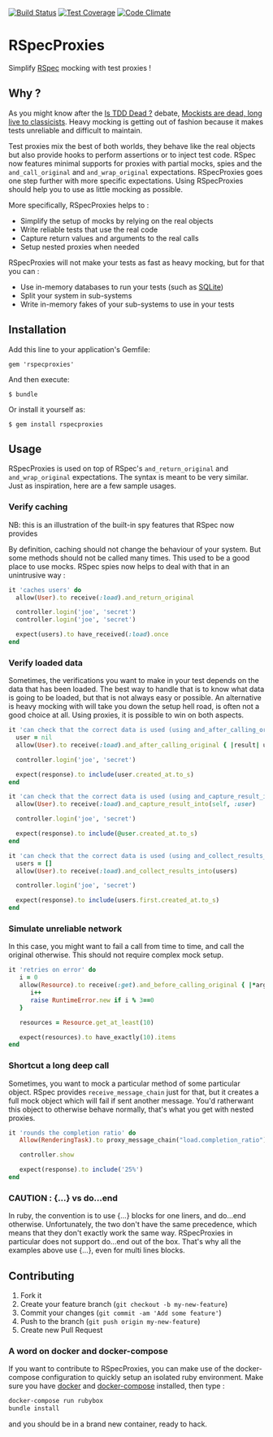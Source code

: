 [![Build Status](https://travis-ci.org/philou/rspecproxies.svg?branch=master)](https://travis-ci.org/philou/rspecproxies) [![Test Coverage](https://codeclimate.com/github/philou/rspecproxies/badges/coverage.svg)](https://codeclimate.com/github/philou/rspecproxies) [![Code Climate](https://codeclimate.com/github/philou/rspecproxies/badges/gpa.svg)](https://codeclimate.com/github/philou/rspecproxies)

# RSpecProxies

Simplify [RSpec](http://rspec.info) mocking with test proxies !

## Why ?

As you might know after the [Is TDD Dead ?](http://martinfowler.com/articles/is-tdd-dead/) debate, [Mockists are dead, long live to classicists](https://www.thoughtworks.com/insights/blog/mockists-are-dead-long-live-classicists). Heavy mocking is getting out of fashion because it makes tests unreliable and difficult to maintain.

Test proxies mix the best of both worlds, they behave like the real objects but also provide hooks to perform assertions or to inject test code. RSpec now features minimal supports for proxies with partial mocks, spies and the ```and_call_original``` and ```and_wrap_original``` expectations. RSpecProxies goes one step further with more specific expectations. Using RSpecProxies should help you to use as little mocking as possible.

More specifically, RSpecProxies helps to :

* Simplify the setup of mocks by relying on the real objects
* Write reliable tests that use the real code
* Capture return values and arguments to the real calls
* Setup nested proxies when needed

RSpecProxies will not make your tests as fast as heavy mocking, but for that you can :

* Use in-memory databases to run your tests (such as [SQLite](http://www.sqlite.org))
* Split your system in sub-systems
* Write in-memory fakes of your sub-systems to use in your tests

## Installation

Add this line to your application's Gemfile:

    gem 'rspecproxies'

And then execute:

    $ bundle

Or install it yourself as:

    $ gem install rspecproxies

## Usage

RSpecProxies is used on top of RSpec's ```and_return_original``` and ```and_wrap_original``` expectations. The syntax is meant to be very similar. Just as inspiration, here are a few sample usages.

### Verify caching

NB: this is an illustration of the built-in spy features that RSpec now provides

By definition, caching should not change the behaviour of your system. But some methods should not be called many times. This used to be a good place to use mocks. RSpec spies now helps to deal with that in an unintrusive way :

```ruby
it 'caches users' do
  allow(User).to receive(:load).and_return_original

  controller.login('joe', 'secret')
  controller.login('joe', 'secret')

  expect(users).to have_received(:load).once
end
```

### Verify loaded data

Sometimes, the verifications you want to make in your test depends on the data that has been loaded. The best way to handle that is to know what data is going to be loaded, but that is not always easy or possible. An alternative is heavy mocking with will take you down the setup hell road, is often not a good choice at all. Using proxies, it is possible to win on both aspects.

```ruby
it 'can check that the correct data is used (using and_after_calling_original)' do
  user = nil
  allow(User).to receive(:load).and_after_calling_original { |result| user = result }

  controller.login('joe', 'secret')

  expect(response).to include(user.created_at.to_s)
end

it 'can check that the correct data is used (using and_capture_result_into)' do
  allow(User).to receive(:load).and_capture_result_into(self, :user)

  controller.login('joe', 'secret')

  expect(response).to include(@user.created_at.to_s)
end

it 'can check that the correct data is used (using and_collect_results_into)' do
  users = []
  allow(User).to receive(:load).and_collect_results_into(users)

  controller.login('joe', 'secret')

  expect(response).to include(users.first.created_at.to_s)
end
```

### Simulate unreliable network

In this case, you might want to fail a call from time to time, and call the original otherwise. This should not require complex mock setup.

```ruby
it 'retries on error' do
   i = 0
   allow(Resource).to receive(:get).and_before_calling_original { |*args|
      i++
      raise RuntimeError.new if i % 3==0
   }

   resources = Resource.get_at_least(10)

   expect(resources).to have_exactly(10).items
end
```

### Shortcut a long deep call

Sometimes, you want to mock a particular method of some particular object. RSpec provides ```receive_message_chain``` just for that, but it creates a full mock object which will fail if sent another message. You'd ratherwant this object to otherwise behave normally, that's what you get with nested proxies.

```ruby
it 'rounds the completion ratio' do
   Allow(RenderingTask).to proxy_message_chain("load.completion_ratio") {|s| s.and_return(0.2523) }

   controller.show

   expect(response).to include('25%')
end
```

### CAUTION : {...} vs do...end

In ruby, the convention is to use {...} blocks for one liners, and do...end otherwise. Unfortunately, the two don't have the same precedence, which means that they don't exactly work the same way. RSpecProxies in particular does not support do...end out of the box. That's why all the examples above use {...}, even for multi lines blocks.

## Contributing

1. Fork it
2. Create your feature branch (`git checkout -b my-new-feature`)
3. Commit your changes (`git commit -am 'Add some feature'`)
4. Push to the branch (`git push origin my-new-feature`)
5. Create new Pull Request

### A word on docker and docker-compose

If you want to contribute to RSpecProxies, you can make use of the docker-compose configuration to quickly setup an isolated ruby environment. Make sure you have [docker](https://docs.docker.com/engine/installation/) and [docker-compose](https://docs.docker.com/compose/install/) installed, then type :

```bash
docker-compose run rubybox
bundle install
```

and you should be in a brand new container, ready to hack.
